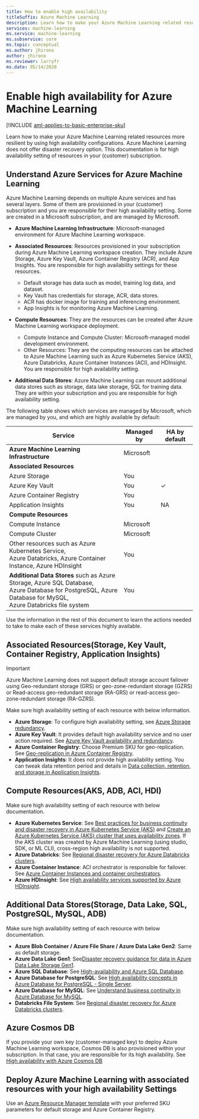 ```yaml
---
title: How to enable high availability
titleSuffix: Azure Machine Learning
description: Learn how to make your Azure Machine Learning related resources more resilient to outages by using a high availability configuration.
services: machine-learning
ms.service: machine-learning
ms.subservice: core
ms.topic: conceptual
ms.author: jhirono
author: jhirono
ms.reviewer: larryfr
ms.date: 05/14/2020
---
```


# Enable high availability for Azure Machine Learning

[!INCLUDE [aml-applies-to-basic-enterprise-sku](../../includes/aml-applies-to-basic-enterprise-sku.md)]

Learn how to make your Azure Machine Learning related resources more resilient by using high availability configurations. Azure Machine Learning does not offer disaster recovery option. This documentation is for high availability setting of resources in your (customer) subscription.

## Understand Azure Services for Azure Machine Learning

Azure Machine Learning depends on multiple Azure services and has several layers. Some of them are provisioned in your (customer) subscription and you are responsible for their high availability setting. Some are created in a Microsoft subscription, and are managed by Microsoft.

* **Azure Machine Learning Infrastructure**: Microsoft-managed environment for Azure Machine Learning workspace.

* **Associated Resources**: Resources provisioned in your subscription during Azure Machine Learning workspace creation. They include Azure Storage, Azure Key Vault, Azure Container Registry (ACR), and App Insights. You are responsible for high availability settings for these resources.
  * Default storage has data such as model, training log data, and dataset.
  * Key Vault has credentials for storage, ACR, data stores.
  * ACR has docker image for training and inferencing environment.
  * App Insights is for monitoring Azure Machine Learning.

* **Compute Resources**: They are the resources can be created after Azure Machine Learning workspace deployment.
  * Compute Instance and Compute Cluster: Microsoft-managed model development environment.
  * Other Resources: They are the computing resources can be attached to Azure Machine Learning such as Azure Kubernetes Service (AKS), Azure Databricks, Azure Container Instances (ACI), and HDInsight. You are responsible for high availability setting.

* **Additional Data Stores**: Azure Machine Learning can mount additional data stores such as storage, data lake storage, SQL for training data.  They are within your subscription and you are responsible for high availability setting.

The following table shows which services are managed by Microsoft, which are managed by you, and which are highly available by default:

| Service | Managed by | HA by default |
| ----- | ----- | ----- |
| **Azure Machine Learning Infrastructure** | Microsoft | |
| **Associated Resources** |
| Azure Storage | You | |
| Azure Key Vault | You | ✓ |
| Azure Container Registry | You | |
| Application Insights | You | NA |
| **Compute Resources** |
| Compute Instance | Microsoft |  |
| Compute Cluster | Microsoft |  |
| Other resources such as Azure Kubernetes Service, <br>Azure Databricks, Azure Container Instance, Azure HDInsight | You |  |
| **Additional Data Stores** such as Azure Storage, Azure SQL Database,<br> Azure Database for PostgreSQL, Azure Database for MySQL, <br>Azure Databricks file system | You | |

Use the information in the rest of this document to learn the actions needed to take to make each of these services highly available.

## Associated Resources(Storage, Key Vault, Container Registry, Application Insights)

> [!IMPORTANT]
> Azure Machine Learning does not support default storage account failover using Geo-redundant storage (GRS) or geo-zone-redundant storage (GZRS) or Read-access geo-redundant storage (RA-GRS) or read-access geo-zone-redundant storage (RA-GZRS).

Make sure high availability setting of each resource with below information.

* **Azure Storage**: To configure high availability setting, see [Azure Storage redundancy](https://docs.microsoft.com/azure/storage/common/storage-redundancy).
* **Azure Key Vault**: It provides default high availability service and no user action required.  See [Azure Key Vault availability and redundancy](https://docs.microsoft.com/azure/key-vault/general/disaster-recovery-guidance).
* **Azure Container Registry**: Choose Premium SKU for geo-replication. See [Geo-replication in Azure Container Registry](https://docs.microsoft.com/azure/container-registry/container-registry-geo-replication).
* **Application Insights**: It does not provide high availability setting. You can tweak data retention period and details in [Data collection, retention, and storage in Application Insights](https://docs.microsoft.com/azure/azure-monitor/app/data-retention-privacy#how-long-is-the-data-kept).

## Compute Resources(AKS, ADB, ACI, HDI)

Make sure high availability setting of each resource with below documentation.

* **Azure Kubernetes Service**: See [Best practices for business continuity and disaster recovery in Azure Kubernetes Service (AKS)](https://docs.microsoft.com/azure/aks/operator-best-practices-multi-region) and [Create an Azure Kubernetes Service (AKS) cluster that uses availability zones](https://docs.microsoft.com/azure/aks/availability-zones). If the AKS cluster was created by Azure Machine Learning (using studio, SDK, or ML CLI), cross-region high availability is not supported.
* **Azure Databricks**: See [Regional disaster recovery for Azure Databricks clusters](https://docs.microsoft.com/azure/azure-databricks/howto-regional-disaster-recovery).
* **Azure Container Instance**: ACI orchestrator is responsible for failover. See [Azure Container Instances and container orchestrators](https://docs.microsoft.com/azure/container-instances/container-instances-orchestrator-relationship).
* **Azure HDInsight**: See [High availability services supported by Azure HDInsight](https://docs.microsoft.com/azure/hdinsight/hdinsight-high-availability-components).

## Additional Data Stores(Storage, Data Lake, SQL, PostgreSQL, MySQL, ADB)

Make sure high availability setting of each resource with below documentation.

* **Azure Blob Container / Azure File Share / Azure Data Lake Gen2**: Same as default storage.
* **Azure Data Lake Gen1**: See[Disaster recovery guidance for data in Azure Data Lake Storage Gen1](https://docs.microsoft.com/azure/data-lake-store/data-lake-store-disaster-recovery-guidance).
* **Azure SQL Database**: See [High-availability and Azure SQL Database](https://docs.microsoft.com/azure/sql-database/sql-database-high-availability).
* **Azure Database for PostgreSQL**: See [High availability concepts in Azure Database for PostgreSQL - Single Server](https://docs.microsoft.com/azure/postgresql/concepts-high-availability).
* **Azure Database for MySQL**: See [Understand business continuity in Azure Database for MySQL](https://docs.microsoft.com/azure/mysql/concepts-business-continuity).
* **Databricks File System**: See [Regional disaster recovery for Azure Databricks clusters](https://docs.microsoft.com/azure/azure-databricks/howto-regional-disaster-recovery).

## Azure Cosmos DB

If you provide your own key (customer-managed key) to deploy Azure Machine Learning workspace, Cosmos DB is also provisioned within your subscription. In that case, you are responsible for its high availability. See [High availability with Azure Cosmos DB](https://docs.microsoft.com/azure/cosmos-db/high-availability)

## Deploy Azure Machine Learning with associated resources with your high availability Settings

Use an [Azure Resource Manager template](https://github.com/Azure/azure-quickstart-templates/tree/master/201-machine-learning-advanced) with your preferred SKU parameters for default storage and Azure Container Registry.